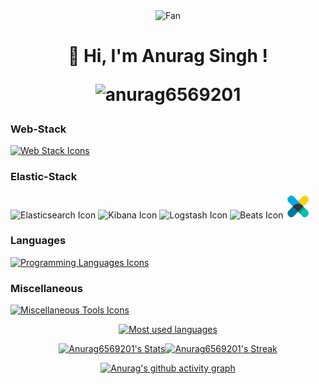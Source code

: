 

<p align="center">
  <div align="center">
<img src="https://github.com/fnky/fnky/raw/fnky/img/fan-1.gif" alt="Fan" align="center">
</div>
  <h1 align="center">👋 Hi, I'm Anurag Singh ! <p align="center"> <img src="https://komarev.com/ghpvc/?username=anurag6569201&label=Code%20views&color=a538ff&style=plastic" alt="anurag6569201" /> </p></h1>
</p>


### Web-Stack
<p align="left">
  <a href="https://skillicons.dev">
    <img src="https://skillicons.dev/icons?i=html,css,javascript,bootstrap,django,mysql,react" alt="Web Stack Icons"/>
  </a>
</p>

### Elastic-Stack
<p align="left">
  <img src="https://cdn.jsdelivr.net/gh/devicons/devicon@latest/icons/elasticsearch/elasticsearch-original.svg" width="40" height="40" alt="Elasticsearch Icon"/>
  <img src="https://cdn.jsdelivr.net/gh/devicons/devicon@latest/icons/kibana/kibana-original.svg" width="40" height="40" alt="Kibana Icon"/>
  <img src="https://cdn.jsdelivr.net/gh/devicons/devicon@latest/icons/logstash/logstash-original.svg" width="40" height="40" alt="Logstash Icon"/>
  <img src="https://cdn.jsdelivr.net/gh/devicons/devicon@latest/icons/beats/beats-original.svg" width="40" height="40" alt="Beats Icon"/>
  <img width="40" height="40" src="https://github.com/anurag6569201/anurag6569201/blob/main/static/assets/images/xpack.png" />
</p>

### Languages
<p align="left">
  <a href="https://skillicons.dev">
    <img src="https://skillicons.dev/icons?i=python,c,cpp" alt="Programming Languages Icons"/>
  </a>
</p>

### Miscellaneous
<p align="left">
  <a href="https://skillicons.dev">
    <img src="https://skillicons.dev/icons?i=vscode,azure,github,docker,figma" alt="Miscellaneous Tools Icons"/>
  </a>
</p>

<div align="center">
<a href="https://anurag.icu">

<img src="https://github-readme-stats.vercel.app/api/top-langs/?username=anurag6569201&card_width=480&custom_title=Anurag's%20Used%20Languages&langs_count=8&theme=gotham&hide_border=true&layout=compact" alt="Most used languages" />
  
<br/>

![Anurag6569201's Stats](https://github-readme-stats.vercel.app/api?username=anurag6569201&theme=gotham&show_icons=true&hide_border=true&count_private=true)![Anurag6569201's Streak](https://github-readme-streak-stats.herokuapp.com/?user=anurag6569201&theme=gotham&hide_border=true)

[![Anurag's github activity graph](https://github-readme-activity-graph.vercel.app/graph?username=anurag6569201&days=45&bg_color=0c1014&color=268f77&line=268f77&point=268f77&area=true&hide_border=true)](https://github.com/anurag6569201/github-readme-activity-graph)

</a>
</div>




